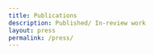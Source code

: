 ```yaml
---
title: Publications
description: Published/ In-review work
layout: press
permalink: /press/
---
```


